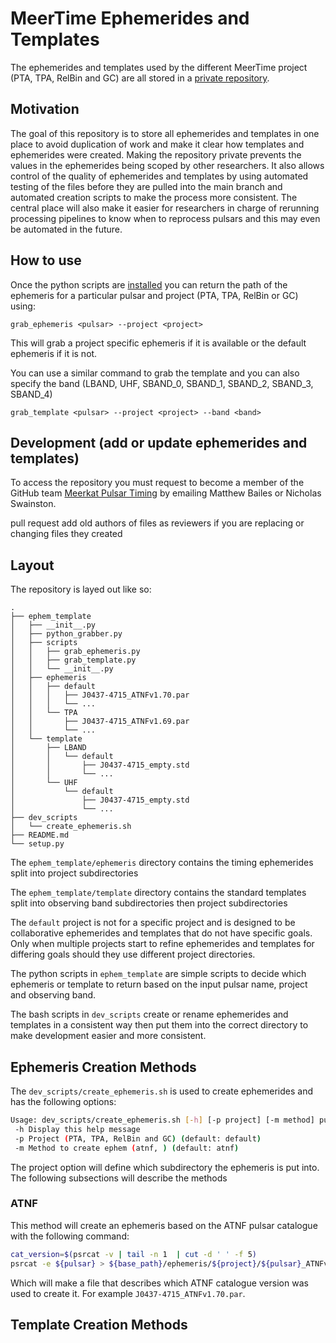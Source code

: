 # MeerTime Ephemerides and Templates

The ephemerides and templates used by the different MeerTime project (PTA, TPA, RelBin and GC) are all stored in a [private repository](https://github.com/OZGrav/meertime_ephemerides_and_templates).

## Motivation

The goal of this repository is to store all ephemerides and templates in one place to avoid duplication of work and make it clear how templates and ephemerides were created.
Making the repository private prevents the values in the ephemerides being scoped by other researchers.
It also allows control of the quality of ephemerides and templates by using automated testing of the files before they are pulled into the main branch and automated creation scripts to make the process more consistent.
The central place will also make it easier for researchers in charge of rerunning processing pipelines to know when to reprocess pulsars and this may even be automated in the future.

## How to use

Once the python scripts are [installed](https://github.com/OZGrav/meertime_ephemerides_and_templates#installation) you can return the path of the ephemeris for a particular pulsar and project (PTA, TPA, RelBin or GC) using:

```
grab_ephemeris <pulsar> --project <project>
```

This will grab a project specific ephemeris if it is available or the default ephemeris if it is not.

You can use a similar command to grab the template and you can also specify the band (LBAND, UHF, SBAND_0, SBAND_1, SBAND_2, SBAND_3, SBAND_4)

```
grab_template <pulsar> --project <project> --band <band>
```

## Development (add or update ephemerides and templates)

To access the repository you must request to become a member of the GitHub team [Meerkat Pulsar Timing](https://github.com/orgs/OZGrav/teams/meerkat-pulsar-timing) by emailing Matthew Bailes or Nicholas Swainston.


pull request add old authors of files as reviewers if you are replacing or changing files they created

## Layout

The repository is layed out like so:

```
.
├── ephem_template
│   ├── __init__.py
│   ├── python_grabber.py
│   ├── scripts
│   │   ├── grab_ephemeris.py
│   │   ├── grab_template.py
│   │   └── __init__.py
│   ├── ephemeris
│   │   ├── default
│   │   │   ├── J0437-4715_ATNFv1.70.par
│   │   │   └── ...
│   │   └── TPA
│   │       ├── J0437-4715_ATNFv1.69.par
│   │       └── ...
│   └── template
│       ├── LBAND
│       │   └── default
│       │       ├── J0437-4715_empty.std
│       │       └── ...
│       └── UHF
│           └── default
│               ├── J0437-4715_empty.std
│               └── ...
├── dev_scripts
│   └── create_ephemeris.sh
├── README.md
└── setup.py
```

The `ephem_template/ephemeris` directory contains the timing ephemerides split into project subdirectories


The `ephem_template/template` directory contains the standard templates split into observing band subdirectories then project subdirectories

The `default` project is not for a specific project and is designed to be collaborative ephemerides and templates that do not have specific goals.
Only when multiple projects start to refine ephemerides and templates for differing goals should they use different project directories.

The python scripts in `ephem_template` are simple scripts to decide which ephemeris or template to return based on the input pulsar name, project and observing band.

The bash scripts in `dev_scripts` create or rename ephemerides and templates in a consistent way then put them into the correct directory to make development easier and more consistent.


## Ephemeris Creation Methods

The `dev_scripts/create_ephemeris.sh` is used to create ephemerides and has the following options:

``` sh
Usage: dev_scripts/create_ephemeris.sh [-h] [-p project] [-m method] pulsar
 -h Display this help message
 -p Project (PTA, TPA, RelBin and GC) (default: default)
 -m Method to create ephem (atnf, ) (default: atnf)
```

The project option will define which subdirectory the ephemeris is put into.
The following subsections will describe the methods

### ATNF

This method will create an ephemeris based on the ATNF pulsar catalogue with the following command:

``` sh
cat_version=$(psrcat -v | tail -n 1  | cut -d ' ' -f 5)
psrcat -e ${pulsar} > ${base_path}/ephemeris/${project}/${pulsar}_ATNFv${cat_version}.par
```

Which will make a file that describes which ATNF catalogue version was used to create it.
For example `J0437-4715_ATNFv1.70.par`.

## Template Creation Methods